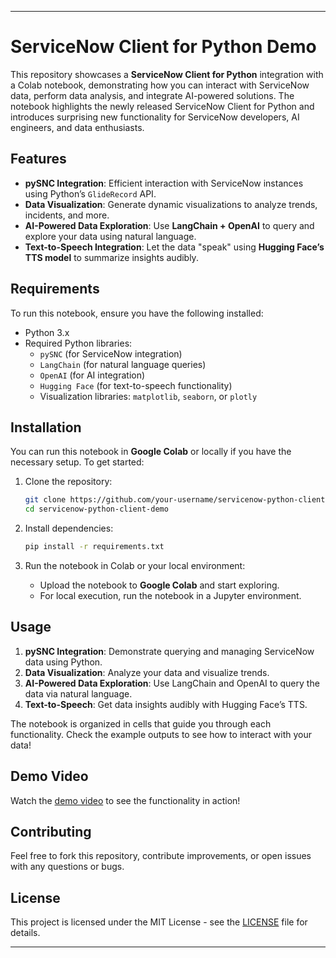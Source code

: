 
---

# ServiceNow Client for Python Demo

This repository showcases a **ServiceNow Client for Python** integration with a Colab notebook, demonstrating how you can interact with ServiceNow data, perform data analysis, and integrate AI-powered solutions. The notebook highlights the newly released ServiceNow Client for Python and introduces surprising new functionality for ServiceNow developers, AI engineers, and data enthusiasts.

## Features

- **pySNC Integration**: Efficient interaction with ServiceNow instances using Python’s `GlideRecord` API.
- **Data Visualization**: Generate dynamic visualizations to analyze trends, incidents, and more.
- **AI-Powered Data Exploration**: Use **LangChain + OpenAI** to query and explore your data using natural language.
- **Text-to-Speech Integration**: Let the data "speak" using **Hugging Face’s TTS model** to summarize insights audibly.

## Requirements

To run this notebook, ensure you have the following installed:

- Python 3.x
- Required Python libraries:
  - `pySNC` (for ServiceNow integration)
  - `LangChain` (for natural language queries)
  - `OpenAI` (for AI integration)
  - `Hugging Face` (for text-to-speech functionality)
  - Visualization libraries: `matplotlib`, `seaborn`, or `plotly`

## Installation

You can run this notebook in **Google Colab** or locally if you have the necessary setup. To get started:

1. Clone the repository:
   ```bash
   git clone https://github.com/your-username/servicenow-python-client-demo.git
   cd servicenow-python-client-demo
   ```

2. Install dependencies:
   ```bash
   pip install -r requirements.txt
   ```

3. Run the notebook in Colab or your local environment:
   - Upload the notebook to **Google Colab** and start exploring.
   - For local execution, run the notebook in a Jupyter environment.

## Usage

1. **pySNC Integration**: Demonstrate querying and managing ServiceNow data using Python.
2. **Data Visualization**: Analyze your data and visualize trends.
3. **AI-Powered Data Exploration**: Use LangChain and OpenAI to query the data via natural language.
4. **Text-to-Speech**: Get data insights audibly with Hugging Face’s TTS.

The notebook is organized in cells that guide you through each functionality. Check the example outputs to see how to interact with your data!

## Demo Video

Watch the [demo video](link-to-video) to see the functionality in action!

## Contributing

Feel free to fork this repository, contribute improvements, or open issues with any questions or bugs.

## License

This project is licensed under the MIT License - see the [LICENSE](LICENSE) file for details.

---

